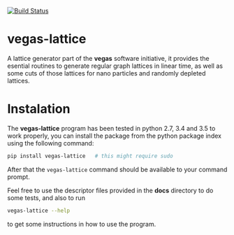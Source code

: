[![Build Status](https://travis-ci.org/odarbelaeze/vegas-lattice.svg?branch=master)](https://travis-ci.org/odarbelaeze/vegas-lattice)

# vegas-lattice

A lattice generator part of the **vegas** software initiative,
it provides the esential routines to generate regular graph lattices
in linear time, as well as some cuts of those lattices for nano particles
and randomly depleted lattices.

# Instalation

The **vegas-lattice** program has been tested in python 2.7, 3.4 and 3.5
to work properly, you can install the package from the python package index
using the following command:

```bash
pip install vegas-lattice   # this might require sudo
```

After that the `vegas-lattice` command should be available to your
command prompt.

Feel free to use the descriptor files provided in the **docs** directory
to do some tests, and also to run

```bash
vegas-lattice --help
```

to get some instructions in how to use the program.

